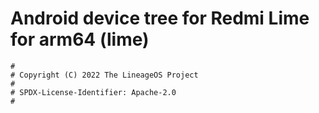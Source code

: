 # Android device tree for Redmi Lime for arm64 (lime)

```
#
# Copyright (C) 2022 The LineageOS Project
#
# SPDX-License-Identifier: Apache-2.0
#
```
